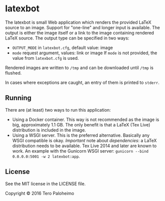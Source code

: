 # latexbot

The latexbot is small Web application which renders the provided LaTeX source to
an image. Support for "one-line" and longer input is available. The output is
either the image itself or a link to the image containing rendered LaTeX source.
The output type can be specified in two ways:

* `OUTPUT_MODE` in `latexbot.cfg`, default value: image
* `mode` request argument, values: link or image
If `mode` is not provided, the value from `latexbot.cfg` is used.

Rendered images are written to `/tmp` and can be downloaded until `/tmp` is
flushed.

In cases where exceptions are caught, an entry of them is printed to `stderr`.

## Running
There are (at least) two ways to run this application:

* Using a Docker container. This way is not recommended as the image is big,
approximately 1.1 GB. The only benefit is that a LaTeX (Tex Live) distribution is
included in the image.
* Using a WSGI server. This is the preferred alternative. Basically any WSGI
compatible is okay. _Important_ note about _dependencies_: a LaTeX distribution needs
to be available. Tex Live 2014 and later are known to work. An example with the
Gunicorn WSGI server: `gunicorn --bind 0.0.0.0:5001 -w 2 latexbot:app`.

## License

See the MIT license in the LICENSE file.

Copyright © 2016 Tero Paloheimo
